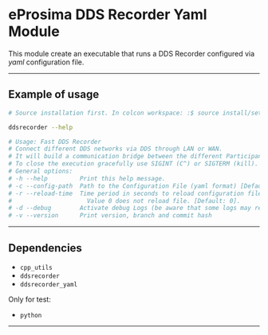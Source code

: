 # eProsima DDS Recorder Yaml Module

This module create an executable that runs a DDS Recorder configured via *yaml* configuration file.

---

## Example of usage

```sh
# Source installation first. In colcon workspace: :$ source install/setup.bash

ddsrecorder --help

# Usage: Fast DDS Recorder
# Connect different DDS networks via DDS through LAN or WAN.
# It will build a communication bridge between the different Participants included in the provided configuration file.
# To close the execution gracefully use SIGINT (C^) or SIGTERM (kill).
# General options:
# -h --help         Print this help message.
# -c --config-path  Path to the Configuration File (yaml format) [Default: ./DDS_RECORDER_CONFIGURATION.yaml].
# -r --reload-time  Time period in seconds to reload configuration file. This is needed when FileWatcher functionality is not available (e.g. config file is a symbolic link).
#                     Value 0 does not reload file. [Default: 0].
# -d --debug        Activate debug Logs (be aware that some logs may require specific CMAKE compilation options).
# -v --version      Print version, branch and commit hash
```

---

## Dependencies

* `cpp_utils`
* `ddsrecorder`
* `ddsrecorder_yaml`

Only for test:

* `python`

---

